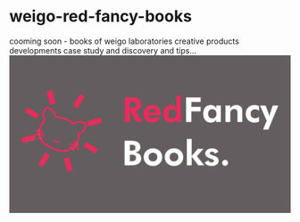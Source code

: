 # weigo-red-fancy-books
cooming soon - books of weigo laboratories creative products developments case study and discovery and tips...
![Alt text](https://github.com/weigo495959/weigo-redfancybooks/blob/main/weigcredbooks.png)
